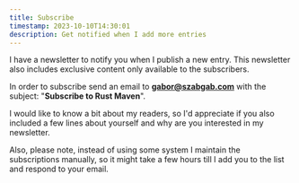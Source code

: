 ```yaml
---
title: Subscribe
timestamp: 2023-10-10T14:30:01
description: Get notified when I add more entries
---
```


I have a newsletter to notify you when I publish a new entry. This newsletter also includes exclusive content only available to the subscribers.

In order to subscribe send an email to **gabor@szabgab.com** with the subject: "**Subscribe to Rust Maven**".

I would like to know a bit about my readers, so I'd appreciate if you also included a few lines about yourself and why are you interested in my newsletter.

Also, please note, instead of using some system I maintain the subscriptions manually, so it might take a few hours till I add you to the list and respond to your email.

